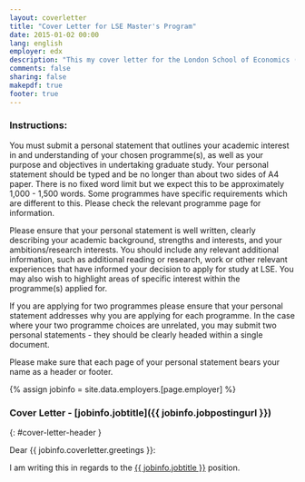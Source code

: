 ```yaml
---
layout: coverletter
title: "Cover Letter for LSE Master's Program"
date: 2015-01-02 00:00
lang: english
employer: edx
description: "This my cover letter for the London School of Economics (LSE)."
comments: false
sharing: false
makepdf: true
footer: true
---
```

### Instructions:

You must submit a personal statement that outlines your academic interest in and understanding of your chosen programme(s), as well as your purpose and objectives in undertaking graduate study. Your personal statement should be typed and be no longer than about two sides of A4 paper. There is no fixed word limit but we expect this to be approximately 1,000 - 1,500 words. Some programmes have specific requirements which are different to this. Please check the relevant programme page for information.

Please ensure that your personal statement is well written, clearly describing your academic background, strengths and interests, and your ambitions/research interests. You should include any relevant additional information, such as additional reading or research, work or other relevant experiences that have informed your decision to apply for study at LSE. You may also wish to highlight areas of specific interest within the programme(s) applied for.

If you are applying for two programmes please ensure that your personal statement addresses why you are applying for each programme. In the case where your two programme choices are unrelated, you may submit two personal statements - they should be clearly headed within a single document.

Please make sure that each page of your personal statement bears your name as a header or footer.

{% assign jobinfo = site.data.employers.[page.employer] %}
### Cover Letter - [jobinfo.jobtitle]({{ jobinfo.jobpostingurl }})
{: #cover-letter-header }

Dear {{ jobinfo.coverletter.greetings }}:

I am writing this in regards to the [{{ jobinfo.jobtitle }}]({{jobinfo.jobpostingurl}}) position.
